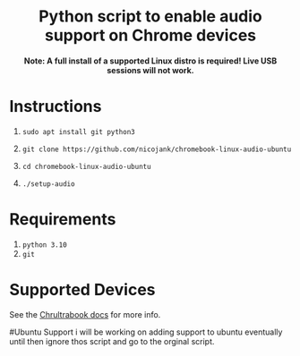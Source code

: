<h1 align="center">Python script to enable audio support on Chrome devices</h1>

<h4 align="center">Note: A full install of a supported Linux distro is required! Live USB sessions will not work.</h4>

# Instructions
1.     sudo apt install git python3
2.     git clone https://github.com/nicojank/chromebook-linux-audio-ubuntu
3.     cd chromebook-linux-audio-ubuntu
4.     ./setup-audio

# Requirements
1. `python 3.10`
2. `git`

# Supported Devices
See the [Chrultrabook docs](https://docs.chrultrabook.com/docs/firmware/supported-devices.html) for more info.

#Ubuntu Support
i will be working on adding support to ubuntu eventually until then ignore thos script and go to the orginal script.
